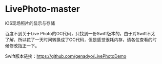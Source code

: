 # LivePhoto-master
iOS现场照片的显示与存储

百度不到关于Live Photo的OC代码，只找到一份Swift版本的，由于对Swift不太了解，所以花了一天时间转换成了OC代码，但是感觉很耗内存，请各位查看的时候修改指正一下。

Swift版本链接：https://github.com/genadyo/LivePhotoDemo

